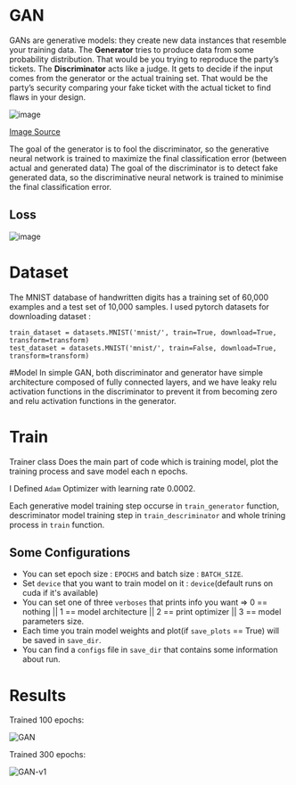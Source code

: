 # GAN 
GANs are generative models: they create new data instances that resemble your training data.
The **Generator** tries to produce data from some probability distribution. That would be you trying to reproduce the party’s tickets.
The **Discriminator** acts like a judge. It gets to decide if the input comes from the generator or the actual training set. That would be the party’s security comparing your fake ticket with the actual ticket to find flaws in your design.

![image](https://user-images.githubusercontent.com/47561760/191517152-f2c4d658-1631-4075-914e-75810b6532ed.png)

[Image Source](https://www.freecodecamp.org/news/an-intuitive-introduction-to-generative-adversarial-networks-gans-7a2264a81394)

The goal of the generator is to fool the discriminator, so the generative neural network is trained to maximize the final classification error (between actual and generated data)
The goal of the discriminator is to detect fake generated data, so 
the discriminative neural network is trained to minimise the final classification error.

## Loss
![image](https://user-images.githubusercontent.com/47561760/191520476-947a6fc0-3111-45da-a8c9-03643ae69faa.png)


# Dataset
The MNIST database of handwritten digits has a training set of 60,000 examples and a test set of 10,000 samples.
I used pytorch datasets for downloading dataset : 
```
train_dataset = datasets.MNIST('mnist/', train=True, download=True, transform=transform)
test_dataset = datasets.MNIST('mnist/', train=False, download=True, transform=transform)
```

#Model
In simple GAN, both discriminator and generator have simple architecture composed of fully connected layers, and we have leaky relu activation functions in the discriminator to prevent it from becoming zero and relu activation functions in the generator.

# Train
Trainer class Does the main part of code which is training model, plot the training process and save model each n epochs.

I Defined `Adam` Optimizer with learning rate 0.0002.

Each generative model training step occurse in `train_generator` function, descriminator model training step in `train_descriminator` and whole trining process in 
`train` function.

## Some Configurations
 
*   You can set epoch size : `EPOCHS` and batch size : `BATCH_SIZE`.
*   Set `device` that you want to train model on it : `device`(default runs on cuda if it's available)
*   You can set one of three `verboses` that prints info you want => 0 == nothing || 1 == model architecture || 2 == print optimizer || 3 == model parameters size.
*   Each time you train model weights and plot(if `save_plots` == True) will be saved in `save_dir`.
*   You can find a `configs` file in `save_dir` that contains some information about run. 

# Results

Trained 100 epochs:

![GAN](https://user-images.githubusercontent.com/47561760/191741233-21097c5e-f1f6-4fa3-ba68-77f089c9f12f.gif)

Trained 300 epochs:

![GAN-v1](https://user-images.githubusercontent.com/47561760/191741083-05fcaedc-e7a2-4b0e-bf80-5d8d6786ab38.gif)

